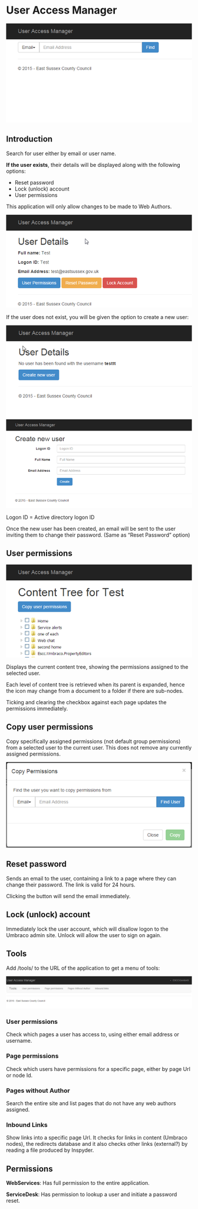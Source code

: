 # User Access Manager

![](user-access-manager.png)

## Introduction

Search for user either by email or user name.

**If the user exists**, their details will be displayed along with the following options:

*	Reset password
*	Lock (unlock) account
*	User permissions

This application will only allow changes to be made to Web Authors.

![](user-details.png)

If the user does not exist, you will be given the option to create a new user:

![](user-not-found.png)
![](create-user.png)

Logon ID = Active directory logon ID

Once the new user has been created, an email will be sent to the user inviting them to change their password. (Same as “Reset Password” option)

## User permissions

![](content-tree.png)

Displays the current content tree, showing the permissions assigned to the selected user.

Each level of content tree is retrieved when its parent is expanded, hence the icon may change from a document to a folder if there are sub-nodes.

Ticking and clearing the checkbox against each page updates the permissions immediately.

## Copy user permissions

Copy specifically assigned permissions (not default group permissions) from a selected user to the current user. This does not remove any currently assigned permissions.

![](copy-permissions.png) 

## Reset password
Sends an email to the user, containing a link to a page where they can change their password. The link is valid for 24 hours.

Clicking the button will send the email immediately.

## Lock (unlock) account

Immediately lock the user account, which will disallow logon to the Umbraco admin site. Unlock will allow the user to sign on again.
 
## Tools

Add /tools/ to the URL of the application to get a menu of tools:

![](tools-menu.png)
 
### User permissions

Check which pages a user has access to, using either email address or username.

### Page permissions

Check which users have permissions for a specific page, either by page Url or node Id.

### Pages without Author

Search the entire site and list pages that do not have any web authors assigned.

### Inbound Links

Show links into a specific page Url. It checks for links in content (Umbraco nodes), the redirects database and it also checks other links (external?) by reading a file produced by Inspyder.


## Permissions

**WebServices**: Has full permission to the entire application.

**ServiceDesk**: Has permission to lookup a user and initiate a password reset.
